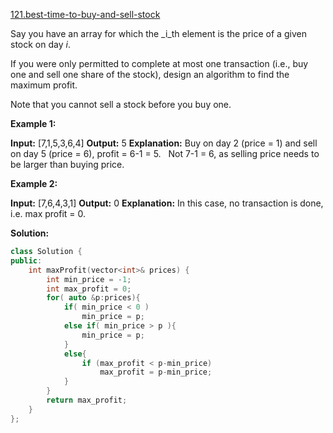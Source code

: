 [121.best-time-to-buy-and-sell-stock](https://leetcode.com/problems/best-time-to-buy-and-sell-stock/)  

Say you have an array for which the _i_th element is the price of a given stock on day _i_.

If you were only permitted to complete at most one transaction (i.e., buy one and sell one share of the stock), design an algorithm to find the maximum profit.

Note that you cannot sell a stock before you buy one.

**Example 1:**

**Input:** \[7,1,5,3,6,4\]
**Output:** 5
**Explanation:** Buy on day 2 (price = 1) and sell on day 5 (price = 6), profit = 6-1 = 5.
             Not 7-1 = 6, as selling price needs to be larger than buying price.

**Example 2:**

**Input:** \[7,6,4,3,1\]
**Output:** 0
**Explanation:** In this case, no transaction is done, i.e. max profit = 0.  



**Solution:**  

```cpp
class Solution {
public:
    int maxProfit(vector<int>& prices) {
        int min_price = -1;
        int max_profit = 0;
        for( auto &p:prices){
            if( min_price < 0 )
                min_price = p;
            else if( min_price > p ){
                min_price = p;
            }
            else{
                if (max_profit < p-min_price)
                    max_profit = p-min_price;
            }
        }
        return max_profit;
    }
};
```
      